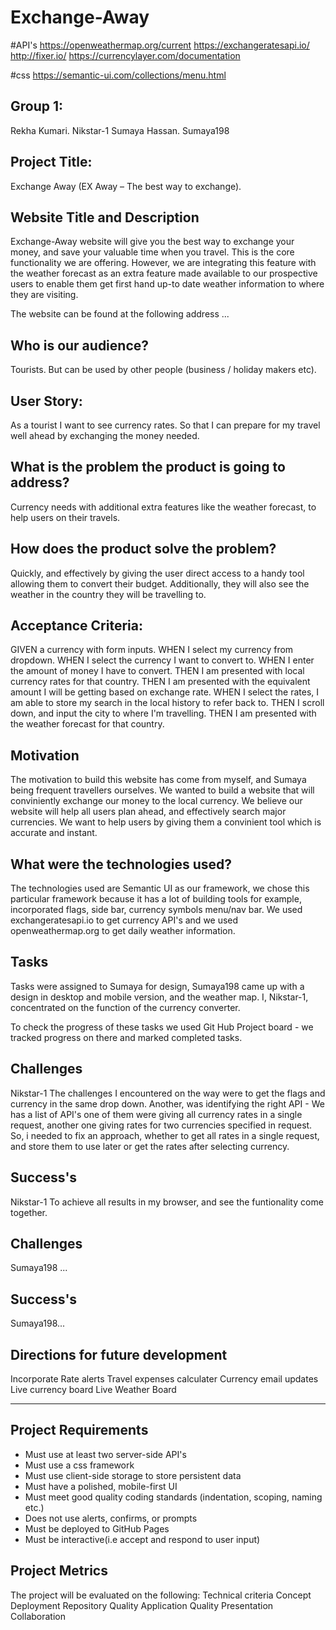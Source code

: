 # Exchange-Away

#API's
https://openweathermap.org/current
https://exchangeratesapi.io/
http://fixer.io/
https://currencylayer.com/documentation


#css
https://semantic-ui.com/collections/menu.html

## Group 1:
Rekha Kumari. Nikstar-1
Sumaya Hassan. Sumaya198

## Project Title: 
Exchange Away (EX Away – The best way to exchange).

## Website Title and Description
Exchange-Away website will give you the best way to exchange your money, and save your valuable time when you travel. This is the core functionality we are offering. However, we are integrating this feature with the weather forecast as an extra feature made available to our prospective users to enable them get first hand up-to date weather information to where they are visiting.

The website can be found at the following address ...
## Who is our audience? 

Tourists. But can be used by other people (business / holiday makers etc).
## User Story: 

As a tourist 
I want to see currency rates.
So that I can prepare for my travel well ahead by exchanging the money needed.

## What is the problem the product is going to address? 
Currency needs with additional extra features like the weather forecast, to help users on their travels.

## How does the product solve the problem?
Quickly, and effectively by giving the user direct access to a handy tool allowing them to convert their budget. Additionally, they will also see the weather in the country they will be travelling to.  

## Acceptance Criteria:
GIVEN a currency with form inputs.
WHEN I select my currency from dropdown.
WHEN I select the currency I want to convert to.
WHEN I enter the amount of money I have to convert.
THEN I am presented with local currency rates for that country.
THEN I am presented with the equivalent amount I will be getting based on exchange rate.
WHEN I select the rates, I am able to store my search in the local history to refer back to.
THEN I scroll down, and input the city to where I'm travelling.
THEN I am presented with the weather forecast for that country. 

## Motivation
The motivation to build this website has come from myself, and Sumaya being frequent travellers ourselves. We wanted to build a website that will conviniently exchange our money to the local currency. We believe our website will help all users plan ahead, and effectively search major currencies. We want to help users by giving them a convinient tool which is accurate and instant. 

## What were the technologies used?
The technologies used are Semantic UI as our framework, we chose this particular framework because it has a lot of building tools for example, incorporated flags, side bar, currency symbols menu/nav bar. 
We used exchangeratesapi.io to get currency API's and we used openweathermap.org to get daily weather information.

## Tasks 
Tasks were assigned to Sumaya for design, Sumaya198 came up with a design in desktop and mobile version, and the weather map.
I, Nikstar-1, concentrated on the function of the currency converter. 

To check the progress of these tasks we used Git Hub Project board - we tracked progress on there and marked completed tasks. 

## Challenges 
Nikstar-1
The challenges I encountered on the way were to get the flags and currency in the same drop down. Another, was identifying the right API - We has a list of API's one of them were giving all currency rates in a single request, another one giving rates for two currencies specified in request. So, i needed to fix an approach, whether to get all rates in a single request, and store them to use later or get the rates after selecting currency.
## Success's
Nikstar-1
To achieve all results in my browser, and see the funtionality come together.

## Challenges 
Sumaya198 ...

## Success's
Sumaya198...

## Directions for future development
Incorporate Rate alerts
Travel expenses calculater
Currency email updates
Live currency board
Live Weather Board



----------------------------------------------------------------------------------------------------------------------------------------------------------------------------

## Project Requirements
- Must use at least two server-side API's
- Must use a css framework
- Must use client-side storage to store persistent data
- Must have a polished, mobile-first UI
- Must meet good quality coding standards (indentation, scoping, naming etc.)
- Does not use alerts, confirms, or prompts
- Must be deployed to GitHub Pages
- Must be interactive(i.e accept and respond to user input)

## Project Metrics 
The project will be evaluated on the following:
Technical criteria 
Concept
Deployment
Repository Quality
Application Quality
Presentation
Collaboration